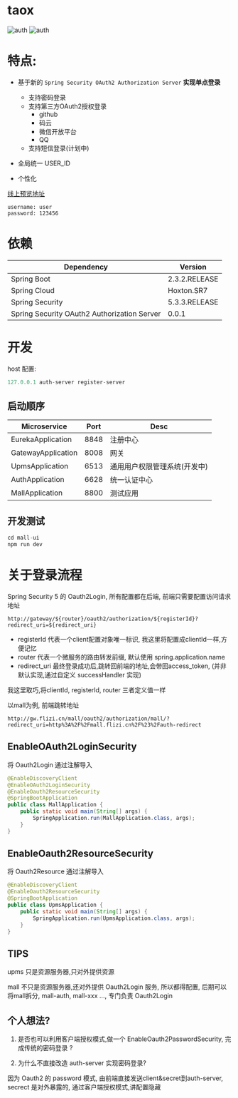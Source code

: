 # taox

![auth](https://cdn.flizi.cn/taox/auth.gif)
![auth](https://cdn.flizi.cn/taox/swagger.gif)

# 特点:

- 基于新的 `Spring Security OAuth2 Authorization Server` **实现单点登录**
  - 支持密码登录
  - 支持第三方OAuth2授权登录
    - github
    - 码云
    - 微信开放平台
    - QQ
  - 支持短信登录(计划中)

- 全局统一 USER_ID
- 个性化

[线上预览地址](http://mall.flizi.cn) 

```
username: user
password: 123456
```

# 依赖

| Dependency | Version |
| ----------- | ----------- |
| Spring Boot   | 2.3.2.RELEASE       |
| Spring Cloud   | Hoxton.SR7        |
| Spring Security | 5.3.3.RELEASE        |
| Spring Security OAuth2 Authorization Server   | 0.0.1 |


# 开发

host 配置:

```java
127.0.0.1 auth-server register-server
```

## 启动顺序

| Microservice  | Port | Desc |
| ----------- | ----------- | ----------- | 
| EurekaApplication   | 8848       | 注册中心
| GatewayApplication  | 8008      | 网关
| UpmsApplication | 6513        | 通用用户权限管理系统(开发中)
| AuthApplication   | 6628| 统一认证中心|
| MallApplication   | 8800| 测试应用 |


## 开发测试 

```js
cd mall-ui
npm run dev
```


# 关于登录流程

Spring Security 5 的 Oauth2Login, 所有配置都在后端, 前端只需要配置访问请求地址


```
http://gateway/${router}/oauth2/authorization/${registerId}?redirect_uri=${redirect_uri}
```

- registerId 代表一个client配置对象唯一标识, 我这里将配置成clientId一样,方便记忆
- router 代表一个微服务的路由转发前缀, 默认使用 spring.application.name
- redirect_uri 最终登录成功后,跳转回前端的地址,会带回access_token, (并非默认实现,通过自定义 successHandler 实现)

我这里取巧,将clientId, registerId, router 三者定义值一样

以mall为例, 前端跳转地址

```
http://gw.flizi.cn/mall/oauth2/authorization/mall/?redirect_uri=http%3A%2F%2Fmall.flizi.cn%2F%23%2Fauth-redirect
```

## EnableOAuth2LoginSecurity

将 Oauth2Login 通过注解导入

```java
@EnableDiscoveryClient
@EnableOAuth2LoginSecurity
@EnableOauth2ResourceSecurity
@SpringBootApplication
public class MallApplication {
    public static void main(String[] args) {
        SpringApplication.run(MallApplication.class, args);
    }
}
```

## EnableOauth2ResourceSecurity

将 Oauth2Resource 通过注解导入

```java
@EnableDiscoveryClient
@EnableOauth2ResourceSecurity
@SpringBootApplication
public class UpmsApplication {
	public static void main(String[] args) {
		SpringApplication.run(UpmsApplication.class, args);
	}
}
```

## TIPS

upms 只是资源服务器,只对外提供资源

mall 不只是资源服务器,还对外提供 Oauth2Login 服务, 所以都得配置, 后期可以将mall拆分, mall-auth, mall-xxx ..., 专门负责 Oauth2Login

## 个人想法?

1. 是否也可以利用客户端授权模式,做一个 EnableOauth2PasswordSecurity, 完成传统的密码登录 ?

2. 为什么不直接改造 auth-server 实现密码登录? 

因为 Oauth2 的 password 模式, 由前端直接发送client&secret到auth-server, secrect 是对外暴露的, 通过客户端授权模式,讲配置隐藏

